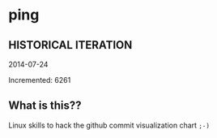 # ping

## HISTORICAL ITERATION
2014-07-24

Incremented: 6261

## What is this?? 
Linux skills to hack the github commit visualization chart `;-)`

